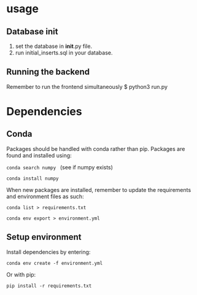 # usage

## Database init
1. set the database in __init__.py file.
2. run initial_inserts.sql in your database.

## Running the backend
Remember to run the frontend simultaneously
$ python3 run.py

# Dependencies

## Conda
Packages should be handled with conda rather than pip. Packages are found and installed using:

```conda search numpy ``` (see if numpy exists)


```conda install numpy```

When new packages are installed, remember to update the requirements and environment files as such:

```conda list > requirements.txt```

```conda env export > environment.yml```


## Setup environment
Install dependencies by entering:

```conda env create -f environment.yml```

Or with pip:

 ```pip install -r requirements.txt```


